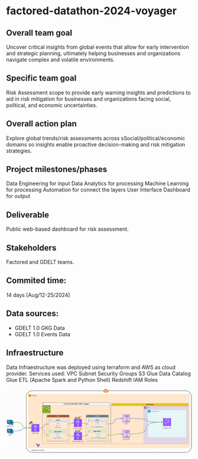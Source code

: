 # factored-datathon-2024-voyager

## Overall team goal

Uncover critical insights from global events that allow for early intervention and strategic planning, ultimately helping businesses and organizations navigate complex and volatile environments.

## Specific team goal

Risk Assessment scope to provide early warning insights and predictions to aid in risk mitigation for businesses and organizations facing social, political, and economic uncertainties.

## Overall action plan

Explore global trends/risk assessments across sSocial/political/economic domains so insights enable proactive decision-making and risk mitigation strategies.

## Project milestones/phases

Data Engineering for input
Data Analytics for processing
Machine Learning for processing
Automation for connect the layers
User Interface Dashboard for output

## Deliverable

Public web-based dashboard for risk assessment.

## Stakeholders

Factored and GDELT teams.

## Commited time:

14 days [Aug/12-25/2024]

## Data sources:

* GDELT 1.0 GKG Data
* GDELT 1.0 Events Data

## Infraestructure
Data Infraestructure was deployed using terraform and AWS as cloud provider.
Services used:
VPC
Subnet
Security Groups
S3
Glue Data Catalog
Glue ETL (Apache Spark and Python Shell)
Redshift
IAM Roles

![alt text](image.png)




